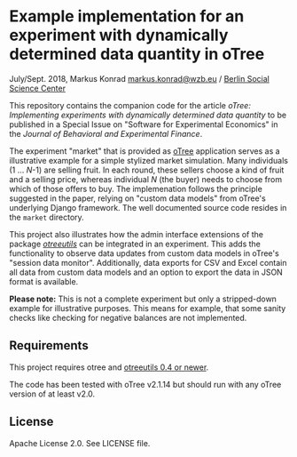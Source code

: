# Example implementation for an experiment with dynamically determined data quantity in oTree

July/Sept. 2018, Markus Konrad <markus.konrad@wzb.eu> / [Berlin Social Science Center](https://wzb.eu)

This repository contains the companion code for the article *oTree: Implementing experiments with dynamically determined data quantity* to be published in a Special Issue on "Software for Experimental Economics" in the *Journal of Behavioral and Experimental Finance*.

The experiment "market" that is provided as [oTree](http://www.otree.org/) application serves as a illustrative example for a simple stylized market simulation. Many individuals (1 ... *N*-1) are selling fruit. In each round, these sellers choose a kind of fruit and a selling price, whereas individual *N* (the buyer) needs to choose from which of those offers to buy. The implemenation follows the principle suggested in the paper, relying on "custom data models" from oTree's underlying Django framework. The well documented source code resides in the `market` directory.  

This project also illustrates how the admin interface extensions of the package *[otreeutils](https://github.com/WZBSocialScienceCenter/otreeutils)* can be integrated in an experiment. This adds the functionality to observe data updates from custom data models in oTree's "session data monitor". Additionally, data exports for CSV and Excel contain all data from custom data models and an option to export the data in JSON format is available.   

**Please note:** This is not a complete experiment but only a stripped-down example for illustrative purposes. This means for example, that some sanity checks like checking for negative balances are not implemented.

## Requirements

This project requires otree and [otreeutils 0.4 or newer](https://github.com/WZBSocialScienceCenter/otreeutils).

The code has been tested with oTree v2.1.14 but should run with any oTree version of at least v2.0. 

## License

Apache License 2.0. See LICENSE file.
